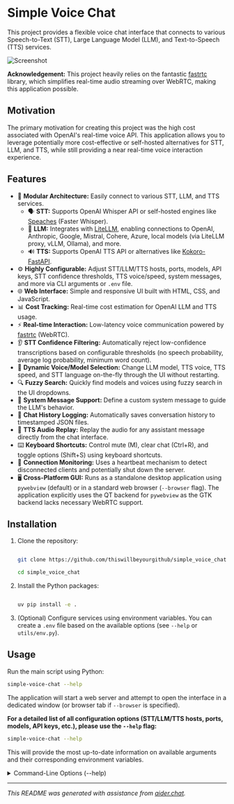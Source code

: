 # Simple Voice Chat

This project provides a flexible voice chat interface that connects to various Speech-to-Text (STT), Large Language Model (LLM), and Text-to-Speech (TTS) services.

![Screenshot](screenshot.png)

**Acknowledgement:** This project heavily relies on the fantastic [fastrtc](https://github.com/gradio-app/fastrtc) library, which simplifies real-time audio streaming over WebRTC, making this application possible.

## Motivation

The primary motivation for creating this project was the high cost associated with OpenAI's real-time voice API. This application allows you to leverage potentially more cost-effective or self-hosted alternatives for STT, LLM, and TTS, while still providing a near real-time voice interaction experience.

## Features

*   🔌 **Modular Architecture:** Easily connect to various STT, LLM, and TTS services.
    *   🗣️ **STT:** Supports OpenAI Whisper API or self-hosted engines like [Speaches](https://github.com/speaches-ai/speaches) (Faster Whisper).
    *   🧠 **LLM:** Integrates with [LiteLLM](https://github.com/BerriAI/litellm), enabling connections to OpenAI, Anthropic, Google, Mistral, Cohere, Azure, local models (via LiteLLM proxy, vLLM, Ollama), and more.
    *   🔊 **TTS:** Supports OpenAI TTS API or alternatives like [Kokoro-FastAPI](https://github.com/remsky/Kokoro-FastAPI).
*   ⚙️ **Highly Configurable:** Adjust STT/LLM/TTS hosts, ports, models, API keys, STT confidence thresholds, TTS voice/speed, system messages, and more via CLI arguments or `.env` file.
*   🌐 **Web Interface:** Simple and responsive UI built with HTML, CSS, and JavaScript.
*   📊 **Cost Tracking:** Real-time cost estimation for OpenAI LLM and TTS usage.
*   ⚡ **Real-time Interaction:** Low-latency voice communication powered by [fastrtc](https://github.com/gradio-app/fastrtc) (WebRTC).
*   👂 **STT Confidence Filtering:** Automatically reject low-confidence transcriptions based on configurable thresholds (no speech probability, average log probability, minimum word count).
*   🎤 **Dynamic Voice/Model Selection:** Change LLM model, TTS voice, TTS speed, and STT language on-the-fly through the UI without restarting.
*   🔍 **Fuzzy Search:** Quickly find models and voices using fuzzy search in the UI dropdowns.
*   💬 **System Message Support:** Define a custom system message to guide the LLM's behavior.
*   📝 **Chat History Logging:** Automatically saves conversation history to timestamped JSON files.
*   🔄 **TTS Audio Replay:** Replay the audio for any assistant message directly from the chat interface.
*   ⌨️ **Keyboard Shortcuts:** Control mute (M), clear chat (Ctrl+R), and toggle options (Shift+S) using keyboard shortcuts.
*   💓 **Connection Monitoring:** Uses a heartbeat mechanism to detect disconnected clients and potentially shut down the server.
*   🖥️ **Cross-Platform GUI:** Runs as a standalone desktop application using `pywebview` (default) or in a standard web browser (`--browser` flag). The application explicitly uses the QT backend for `pywebview` as the GTK backend lacks necessary WebRTC support.

## Installation


1.  Clone the repository:

    ```bash

    git clone https://github.com/thiswillbeyourgithub/simple_voice_chat

    cd simple_voice_chat

    ```

2.  Install the Python packages:

    ```bash

    uv pip install -e .

    ```

3.  (Optional) Configure services using environment variables. You can create a `.env` file based on the available options (see `--help` or `utils/env.py`).



## Usage



Run the main script using Python:


```bash
simple-voice-chat --help
```




The application will start a web server and attempt to open the interface in a dedicated window (or browser tab if `--browser` is specified).



**For a detailed list of all configuration options (STT/LLM/TTS hosts, ports, models, API keys, etc.), please use the `--help` flag:**


```bash
simple-voice-chat --help
```




This will provide the most up-to-date information on available arguments and their
corresponding environment variables.

<details>
<summary>Command-Line Options (--help)</summary>
<pre><code>
usage: simple-voice-chat [-h] [--host HOST] [--port PORT] [-v] [--browser] [--system-message SYSTEM_MESSAGE] [--llm-host LLM_HOST]
                         [--llm-port LLM_PORT] [--llm-model LLM_MODEL] [--llm-api-key LLM_API_KEY] [--stt-host STT_HOST]
                         [--stt-port STT_PORT] [--stt-model STT_MODEL] [--stt-language STT_LANGUAGE] [--stt-api-key STT_API_KEY]
                         [--stt-no-speech-prob-threshold STT_NO_SPEECH_PROB_THRESHOLD]
                         [--stt-avg-logprob-threshold STT_AVG_LOGPROB_THRESHOLD] [--stt-min-words-threshold STT_MIN_WORDS_THRESHOLD]
                         [--tts-host TTS_HOST] [--tts-port TTS_PORT] [--tts-model TTS_MODEL] [--tts-voice TTS_VOICE]
                         [--tts-api-key TTS_API_KEY] [--tts-speed TTS_SPEED] [--tts-acronym-preserve-list TTS_ACRONYM_PRESERVE_LIST]

Run a simple voice chat interface using a configurable LLM provider, STT server, and TTS.

options:
  -h, --help            show this help message and exit
  --host HOST           Host address to bind the FastAPI server to. Default: 127.0.0.1
  --port PORT           Preferred port to run the FastAPI server on. Default: 7860. (Env: APP_PORT)
  -v, --verbose         Enable verbose logging (DEBUG level)
  --browser             Launch the application in the default web browser instead of a dedicated GUI window. Default: False
  --system-message SYSTEM_MESSAGE
                        System message to prepend to the chat history. Default: (from SYSTEM_MESSAGE env var, empty if unset).
  --llm-host LLM_HOST   Host address of the LLM proxy server (optional). Default: None. (Env: LLM_HOST)
  --llm-port LLM_PORT   Port of the LLM proxy server (optional). Default: None. (Env: LLM_PORT)
  --llm-model LLM_MODEL
                        Default LLM model to use (e.g., 'gpt-4o', 'litellm_proxy/claude-3-opus'). Default:
                        'openrouter/google/gemini-2.5-pro-preview-03-25'. (Env: LLM_MODEL)
  --llm-api-key LLM_API_KEY
                        API key for the LLM provider/proxy (optional, depends on setup). Default: None. (Env: LLM_API_KEY)
  --stt-host STT_HOST   Host address of the STT server (e.g., 'api.openai.com' or 'localhost'). Default: 'api.openai.com'. (Env:
                        STT_HOST)
  --stt-port STT_PORT   Port of the STT server (e.g., 443 for OpenAI, 8002 for local). Default: '443'. (Env: STT_PORT)
  --stt-model STT_MODEL
                        STT model to use (e.g., 'whisper-1' for OpenAI, 'deepdml/faster-whisper-large-v3-turbo-ct2' for local).
                        Default: 'whisper-1'. (Env: STT_MODEL)
  --stt-language STT_LANGUAGE
                        Language code for STT (e.g., 'en', 'fr'). If unset (empty string or not provided), Whisper usually auto-
                        detects. Default: None. (Env: STT_LANGUAGE)
  --stt-api-key STT_API_KEY
                        API key for the STT server (REQUIRED for OpenAI STT). Default: None. (Env: STT_API_KEY)
  --stt-no-speech-prob-threshold STT_NO_SPEECH_PROB_THRESHOLD
                        STT confidence threshold: Reject if no_speech_prob is higher than this. Default: 0.6. (Env:
                        STT_NO_SPEECH_PROB_THRESHOLD)
  --stt-avg-logprob-threshold STT_AVG_LOGPROB_THRESHOLD
                        STT confidence threshold: Reject if avg_logprob is lower than this. Default: -0.7. (Env:
                        STT_AVG_LOGPROB_THRESHOLD)
  --stt-min-words-threshold STT_MIN_WORDS_THRESHOLD
                        STT confidence threshold: Reject if the number of words is less than this. Default: 5. (Env:
                        STT_MIN_WORDS_THRESHOLD)
  --tts-host TTS_HOST   Host address of the TTS server (e.g., 'api.openai.com' or 'localhost'). Default: 'api.openai.com'. (Env:
                        TTS_HOST)
  --tts-port TTS_PORT   Port of the TTS server (e.g., 443 for OpenAI, 8880 for local). Default: '443'. (Env: TTS_PORT)
  --tts-model TTS_MODEL
                        TTS model to use (e.g., 'tts-1', 'tts-1-hd' for OpenAI, 'kokoro' for local). Default: 'tts-1'. (Env:
                        TTS_MODEL)
  --tts-voice TTS_VOICE
                        Default TTS voice to use (e.g., 'alloy', 'ash', 'echo' for OpenAI, 'ff_siwis' for local). Default: 'ash'.
                        (Env: TTS_VOICE)
  --tts-api-key TTS_API_KEY
                        API key for the TTS server (REQUIRED for OpenAI TTS). Default: None. (Env: TTS_API_KEY)
  --tts-speed TTS_SPEED
                        Default TTS speed multiplier. Default: 1.0. (Env: TTS_SPEED)
  --tts-acronym-preserve-list TTS_ACRONYM_PRESERVE_LIST
                        Comma-separated list of acronyms to preserve during TTS (currently only used for Kokoro TTS). Default: ''.
                        (Env: TTS_ACRONYM_PRESERVE_LIST)
</code></pre>
</details>

---



*This README was generated with assistance from [aider.chat](https://aider.chat).*

